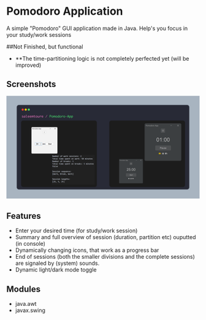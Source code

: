 # Pomodoro Application

A simple "Pomodoro" GUI application made in Java. Help's you focus in your study/work sessions

##Not Finished, but functional
- **The time-partitioning logic is not completely perfected yet (will be improved)

## Screenshots

![Screenshots](https://github.com/saleemtoure/pomodoro-app/blob/main/screenshots.png)

## Features

- Enter your desired time (for study/work session)
- Summary and full overview of session (duration, partition etc) ouputted (in console)
- Dynamically changing icons, that work as a progress bar
- End of sessions (both the smaller divisions and the complete sessions) are signaled by (system) sounds.
- Dynamic light/dark mode toggle

## Modules

- java.awt
- javax.swing
